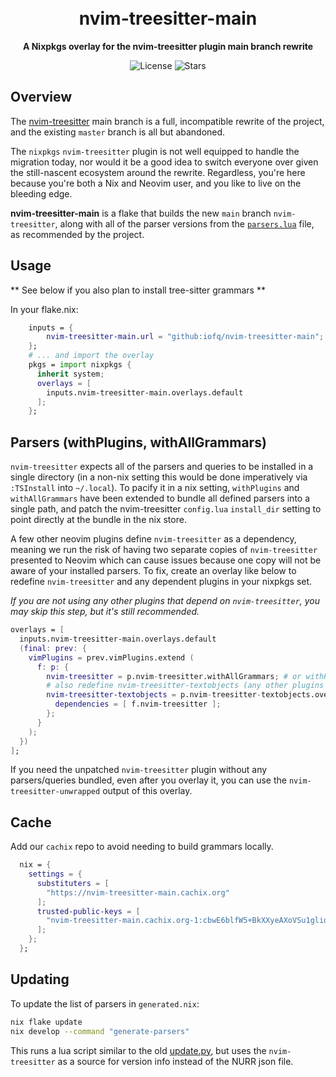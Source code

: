 <div align="center">
  <br/>
  <br/>
  <h1>nvim-treesitter-main</h1>
  <p><strong>A Nixpkgs overlay for the nvim-treesitter plugin main branch rewrite</strong></p>
  <div>
    <img
      alt="License"
      src="https://img.shields.io/github/license/iofq/nvim-treesitter-main?style=for-the-badge&logo=starship&color=ee999f&logoColor=D9E0EE&labelColor=302D41"
    />
    <img
      alt="Stars"
      src="https://img.shields.io/github/stars/iofq/nvim-treesitter-main?style=for-the-badge&logo=starship&color=c69ff5&logoColor=D9E0EE&labelColor=302D41"
    />
  </div>
</div>

## Overview
The [nvim-treesitter](https://github.com/nvim-treesitter/nvim-treesitter/tree/main) main branch is a full, incompatible rewrite of the project, and the existing `master` branch is all but abandoned.

The `nixpkgs` `nvim-treesitter` plugin is not well equipped to handle the migration today, nor would it be a good idea to switch everyone over given the still-nascent ecosystem around the rewrite. Regardless, you're here because you're both a Nix and Neovim user, and you like to live on the bleeding edge.

**nvim-treesitter-main** is a flake that builds the new `main` branch `nvim-treesitter`, along with all of the parser versions from the [`parsers.lua`](https://github.com/nvim-treesitter/nvim-treesitter/blob/main/lua/nvim-treesitter/parsers.lua) file, as recommended by the project.

## Usage

** See below if you also plan to install tree-sitter grammars **

In your flake.nix:

```nix
    inputs = {
        nvim-treesitter-main.url = "github:iofq/nvim-treesitter-main";
    };
    # ... and import the overlay
    pkgs = import nixpkgs {
      inherit system;
      overlays = [
        inputs.nvim-treesitter-main.overlays.default
      ];
    };

```

## Parsers (withPlugins, withAllGrammars)

`nvim-treesitter` expects all of the parsers and queries to be installed in a single directory (in a non-nix setting this would be done imperatively via `:TSInstall` into `~/.local`). To pacify it in a nix setting, `withPlugins` and `withAllGrammars` have been extended to bundle all defined parsers into a single path, and patch the nvim-treesitter `config.lua` `install_dir` setting to point directly at the bundle in the nix store.

A few other neovim plugins define `nvim-treesitter` as a dependency, meaning we run the risk of having two separate copies of `nvim-treesitter` presented to Neovim which can cause issues because one copy will not be aware of your installed parsers. To fix, create an overlay like below to redefine `nvim-treesitter` and any dependent plugins in your nixpkgs set.

*If you are not using any other plugins that depend on `nvim-treesitter`, you may skip this step, but it's still recommended.*

```nix
overlays = [
  inputs.nvim-treesitter-main.overlays.default
  (final: prev: {
    vimPlugins = prev.vimPlugins.extend (
      f: p: {
        nvim-treesitter = p.nvim-treesitter.withAllGrammars; # or withPlugins...
        # also redefine nvim-treesitter-textobjects (any other plugins that depend on nvim-treesitter)
        nvim-treesitter-textobjects = p.nvim-treesitter-textobjects.overrideAttrs {
          dependencies = [ f.nvim-treesitter ];
        };
      }
    );
  })
];
```

If you need the unpatched `nvim-treesitter` plugin without any parsers/queries bundled, even after you overlay it, you can use the `nvim-treesitter-unwrapped` output of this overlay.

## Cache

Add our `cachix` repo to avoid needing to build grammars locally.

```nix
  nix = {
    settings = {
      substituters = [
        "https://nvim-treesitter-main.cachix.org"
      ];
      trusted-public-keys = [
        "nvim-treesitter-main.cachix.org-1:cbwE6blfW5+BkXXyeAXoVSu1gliqPLHo2m98E4hWfZQ="
      ];
    };
  };
```


## Updating

To update the list of parsers in `generated.nix`:

```bash
nix flake update
nix develop --command "generate-parsers"
```

This runs a lua script similar to the old [update.py](https://github.com/NixOS/nixpkgs/blob/master/pkgs/applications/editors/vim/plugins/utils/nvim-treesitter/update.py), but uses the `nvim-treesitter` as a source for version info instead of the NURR json file.
